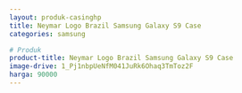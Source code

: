 ```yaml
---
layout: produk-casinghp
title: Neymar Logo Brazil Samsung Galaxy S9 Case
categories: samsung

# Produk
product-title: Neymar Logo Brazil Samsung Galaxy S9 Case
image-drive: 1_Pj1nbpUeNfM041JuRk6Ohaq3TmToz2F
harga: 90000
---
```

